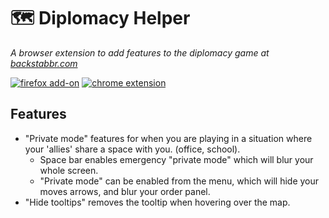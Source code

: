 
# :world_map: Diplomacy Helper

_A browser extension to add features to the diplomacy game at
[backstabbr.com](https://www.backstabbr.com/)_

[![firefox add-on][firefox-badge]](https://addons.mozilla.org/en-US/firefox/addon/backstabbr-helper/)
[![chrome extension][chrome-badge]](https://chrome.google.com/webstore/detail/backstabbr-helper/ljnlpefmgjipjcjjdmcnfjkbamjbogbp)


## Features
- "Private mode" features for when you are playing in a situation where your 'allies' share a space with you. (office, school).
  - Space bar enables emergency "private mode" which will blur your whole screen.
  - "Private mode" can be enabled from the menu, which will hide your moves arrows, and blur your order panel.
- "Hide tooltips" removes the tooltip when hovering over the map.




[firefox-badge]: https://img.shields.io/badge/firefox-555555.svg?logo=Mozilla%20Firefox
[chrome-badge]: https://img.shields.io/badge/chrome-555555.svg?logo=Google%20Chrome&logoColor=whitesmoke
